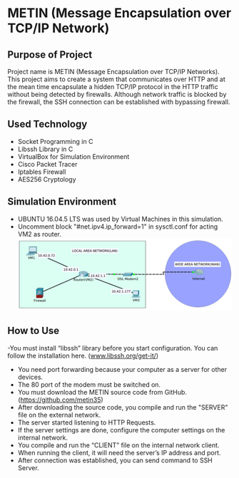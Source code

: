 # METIN (Message Encapsulation over TCP/IP Network)
## Purpose of Project
Project name is METIN (Message Encapsulation over TCP/IP Networks). This project aims to create a system that communicates over HTTP and at the mean time encapsulate a hidden TCP/IP protocol in the HTTP traffic without being detected by firewalls. Although network traffic is blocked by the firewall, the SSH connection can be established with bypassing firewall.
## Used Technology
- Socket Programming in C
- Libssh Library in C
- VirtualBox for Simulation Environment
- Cisco Packet Tracer
- Iptables Firewall
- AES256 Cryptology
## Simulation Environment
- UBUNTU 16.04.5 LTS was used by Virtual Machines in this simulation.
- Uncomment block "#net.ipv4.ip_forward=1" in sysctl.conf for acting VM2 as router. 
![](images/SimulationEnvironment.png)
## How to Use
-You must install “libssh” library before you start configuration. You can follow the installation here. (www.libssh.org/get-it/)
- You need port forwarding because your computer as a server for other devices.
- The 80 port of the modem must be switched on.
- You must download the METIN source code from GitHub.(https://github.com/metin35)
- After downloading the source code, you compile and run the "SERVER" file on the external network. 
- The server started listening to HTTP Requests.
- If the server settings are done, configure the computer settings on the internal network.
- You compile and run the “CLIENT” file on the internal network client.
- When running the client, it will need the server’s IP address and port.
- After connection was established, you can send command to SSH Server.


